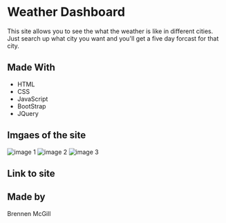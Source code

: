 # Weather Dashboard
This site allows you to see the what the weather is like in different cities.  Just search up what city you want and you'll get a five day forcast for that city.

## Made With
* HTML
* CSS
* JavaScript
* BootStrap
* JQuery

## Imgaes of the site
![image 1]()
![image 2]()
![image 3]()

## Link to site
[]()

## Made by
Brennen McGill
